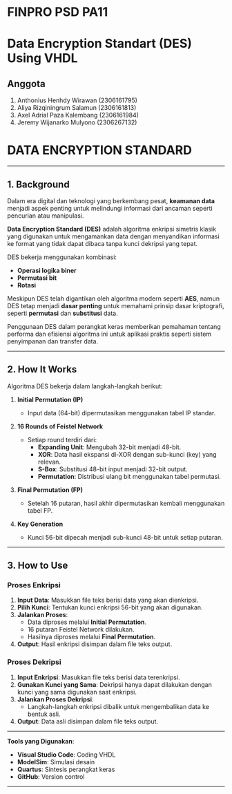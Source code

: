 # FINPRO PSD PA11
# Data Encryption Standart (DES) Using VHDL

## Anggota
1. Anthonius Henhdy Wirawan (2306161795)
2. Aliya Rizqiningrum Salamun (2306161813)
3. Axel Adrial Paza Kalembang (2306161984)
4. Jeremy Wijanarko Mulyono (2306267132)

# **DATA ENCRYPTION STANDARD**

---

## **1. Background**

Dalam era digital dan teknologi yang berkembang pesat, **keamanan data** menjadi aspek penting untuk melindungi informasi dari ancaman seperti pencurian atau manipulasi.  

**Data Encryption Standard (DES)** adalah algoritma enkripsi simetris klasik yang digunakan untuk mengamankan data dengan menyandikan informasi ke format yang tidak dapat dibaca tanpa kunci dekripsi yang tepat.  

DES bekerja menggunakan kombinasi:  
- **Operasi logika biner**  
- **Permutasi bit**  
- **Rotasi**  

Meskipun DES telah digantikan oleh algoritma modern seperti **AES**, namun DES tetap menjadi **dasar penting** untuk memahami prinsip dasar kriptografi, seperti **permutasi** dan **substitusi** data.  

Penggunaan DES dalam perangkat keras memberikan pemahaman tentang performa dan efisiensi algoritma ini untuk aplikasi praktis seperti sistem penyimpanan dan transfer data.  

---

## **2. How It Works**

Algoritma DES bekerja dalam langkah-langkah berikut:  

1. **Initial Permutation (IP)**  
   - Input data (64-bit) dipermutasikan menggunakan tabel IP standar.

2. **16 Rounds of Feistel Network**  
   - Setiap round terdiri dari:  
     - **Expanding Unit**: Mengubah 32-bit menjadi 48-bit.  
     - **XOR**: Data hasil ekspansi di-XOR dengan sub-kunci (key) yang relevan.  
     - **S-Box**: Substitusi 48-bit input menjadi 32-bit output.  
     - **Permutation**: Distribusi ulang bit menggunakan tabel permutasi.  

3. **Final Permutation (FP)**  
   - Setelah 16 putaran, hasil akhir dipermutasikan kembali menggunakan tabel FP.  

4. **Key Generation**  
   - Kunci 56-bit dipecah menjadi sub-kunci 48-bit untuk setiap putaran.  

---

## **3. How to Use**

### **Proses Enkripsi**
1. **Input Data**: Masukkan file teks berisi data yang akan dienkripsi.  
2. **Pilih Kunci**: Tentukan kunci enkripsi 56-bit yang akan digunakan.  
3. **Jalankan Proses**:  
   - Data diproses melalui **Initial Permutation**.  
   - 16 putaran Feistel Network dilakukan.  
   - Hasilnya diproses melalui **Final Permutation**.  
4. **Output**: Hasil enkripsi disimpan dalam file teks output.  

### **Proses Dekripsi**
1. **Input Enkripsi**: Masukkan file teks berisi data terenkripsi.  
2. **Gunakan Kunci yang Sama**: Dekripsi hanya dapat dilakukan dengan kunci yang sama digunakan saat enkripsi.  
3. **Jalankan Proses Dekripsi**:  
   - Langkah-langkah enkripsi dibalik untuk mengembalikan data ke bentuk asli.  
4. **Output**: Data asli disimpan dalam file teks output.  

---

**Tools yang Digunakan**:  
- **Visual Studio Code**: Coding VHDL  
- **ModelSim**: Simulasi desain  
- **Quartus**: Sintesis perangkat keras  
- **GitHub**: Version control  

---

